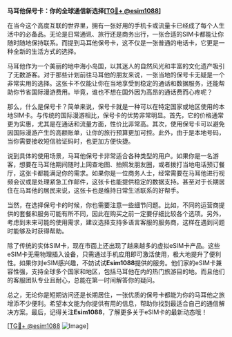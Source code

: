 **马耳他保号卡：你的全球通信新选择[[TG💪+ @esim1088](https://t.me/s/esim1088)]**

在当今这个高度互联的世界里，拥有一张好用的手机卡或流量卡已经成了每个人生活中的必备品。无论是日常通讯、旅行还是商务出行，一张合适的SIM卡都能让你随时随地保持联系。而提到马耳他保号卡，这不仅是一张普通的电话卡，它更是一种全新的生活方式的选择。

马耳他作为一个美丽的地中海小岛国，以其迷人的自然风光和丰富的文化遗产吸引了无数游客。对于那些计划前往马耳他的朋友来说，一张当地的保号卡无疑是一个非常实用的选择。这张卡不仅能让你在当地享受到稳定的通话和数据服务，还能帮助你节省国际漫游费用。毕竟，谁也不想在国外因为高昂的通话费而心疼呢？

那么，什么是保号卡？简单来说，保号卡就是一种可以在特定国家或地区使用的本地SIM卡。与传统的国际漫游相比，保号卡的优势非常明显。首先，它的价格通常更为实惠，尤其是在通话和流量方面，性价比非常高。其次，使用保号卡可以避免因国际漫游产生的高额账单，让你的旅行预算更加可控。此外，由于是本地号码，当你需要接收短信验证码时，也更加方便快捷。

说到具体的使用场景，马耳他保号卡非常适合各种类型的用户。如果你是一名游客，想要在马耳他期间随时上网查地图、拍照发朋友圈，或者拨打当地电话预订餐厅，这张卡都能满足你的需求。如果你是一位商务人士，经常需要在马耳他进行视频会议或是处理紧急工作邮件，这张卡也能提供稳定的数据支持。甚至对于长期居住在马耳他的居民来说，这张卡也是维持日常生活联系的好帮手。

当然，在选择保号卡的时候，你也需要注意一些细节问题。比如，不同的运营商提供的套餐和服务可能有所不同，因此在购买之前一定要仔细比较各个选项。另外，考虑到未来可能的使用需求，建议选择支持多语言客服的服务商，这样在遇到问题时能够及时获得帮助。

除了传统的实体SIM卡，现在市面上还出现了越来越多的虚拟eSIM卡产品。这些eSIM卡无需物理插入设备，只需通过手机应用即可激活使用，极大地提升了便利性。如果你对eSIM感兴趣，不妨试试**Esim1088**提供的服务。他们家的eSIM卡兼容性强，支持全球多个国家和地区，包括马耳他在内的热门旅游目的地。而且他们的客服团队专业且耐心，总能在第一时间解答你的疑问。

总之，无论你是短期访问还是长期居住，一张优质的保号卡都能为你的马耳他之旅增添不少便利。希望本文能为你提供有用的信息，帮助你找到最适合自己的通信解决方案。最后，记得关注**Esim1088**，了解更多关于eSIM卡的最新动态哦！

[[TG💪+ @esim1088](https://t.me/s/esim1088) ![Image](https://i.postimg.cc/4NQfJmqS/Snipaste-2025-05-13-00-14-12.png)]